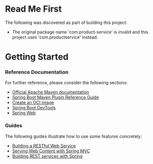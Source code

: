 # Read Me First
The following was discovered as part of building this project:

* The original package name 'com.product-service' is invalid and this project uses 'com.productservice' instead.

# Getting Started

### Reference Documentation
For further reference, please consider the following sections:

* [Official Apache Maven documentation](https://maven.apache.org/guides/index.html)
* [Spring Boot Maven Plugin Reference Guide](https://docs.spring.io/spring-boot/docs/3.3.0-M3/maven-plugin/reference/html/)
* [Create an OCI image](https://docs.spring.io/spring-boot/docs/3.3.0-M3/maven-plugin/reference/html/#build-image)
* [Spring Boot DevTools](https://docs.spring.io/spring-boot/docs/3.3.0-M3/reference/htmlsingle/index.html#using.devtools)
* [Spring Web](https://docs.spring.io/spring-boot/docs/3.3.0-M3/reference/htmlsingle/index.html#web)

### Guides
The following guides illustrate how to use some features concretely:

* [Building a RESTful Web Service](https://spring.io/guides/gs/rest-service/)
* [Serving Web Content with Spring MVC](https://spring.io/guides/gs/serving-web-content/)
* [Building REST services with Spring](https://spring.io/guides/tutorials/rest/)

